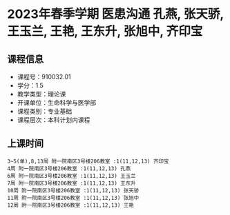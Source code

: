 # 2023年春季学期 医患沟通 孔燕, 张天骄, 王玉兰, 王艳, 王东升, 张旭中, 齐印宝






## 课程信息

- 课程号：910032.01
- 学分：1.5
- 教学类型：理论课
- 开课单位：生命科学与医学部
- 课程类别：专业基础
- 课程层次：本科计划内课程

## 上课时间

```
3~5(单),8,13周 附一院南区3号楼206教室 :1(11,12,13) 齐印宝
4周 附一院南区3号楼206教室 :1(11,12,13) 孔燕
6周 附一院南区3号楼206教室 :1(11,12,13) 王玉兰
7周 附一院南区3号楼206教室 :1(11,12,13) 王东升
10周 附一院南区3号楼206教室 :1(11,12,13) 张天骄
11周 附一院南区3号楼206教室 :1(11,12,13) 张旭中
12周 附一院南区3号楼206教室 :1(11,12,13) 王艳
```

